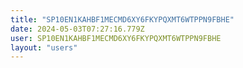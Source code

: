 ```yaml
---
title: "SP10EN1KAHBF1MECMD6XY6FKYPQXMT6WTPPN9FBHE"
date: 2024-05-03T07:27:16.779Z
user: SP10EN1KAHBF1MECMD6XY6FKYPQXMT6WTPPN9FBHE
layout: "users"
---
```

    